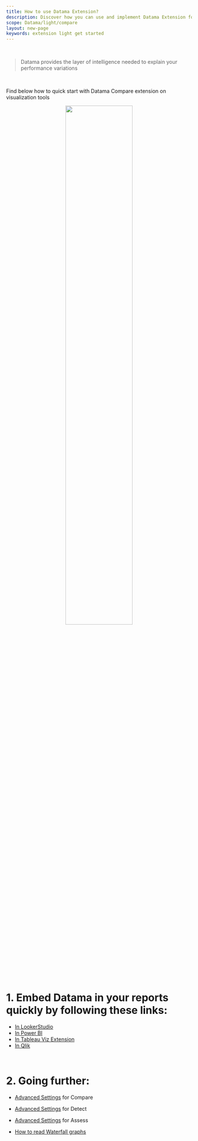 ```yaml
---
title: How to use Datama Extension?
description: Discover how you can use and implement Datama Extension for your use cases
scope: Datama/light/compare
layout: new-page
keywords: extension light get started
---
```


<br/>

> Datama provides the layer of intelligence needed to explain your performance variations

<br/>

Find below how to quick start with Datama Compare extension on visualization tools


<center> <img style="width:60%;" src="{{site.url}}/{{site.baseurl}}/extensions/datama-compare/assets/img/Extension_list.png"></center>




<br>

# 1. Embed Datama in your reports quickly by following these links:

- [In LookerStudio]({{site.url}}/{{site.baseurl}}/extensions/how-to-use/looker-studio.html)
- [In Power BI]({{site.url}}/{{site.baseurl}}/extensions/how-to-use/power_bi.html)
- [In Tableau Viz Extension]({{site.url}}/{{site.baseurl}}/extensions/how-to-use/tableau_viz.html)
 - [In Qlik]({{site.url}}/{{site.baseurl}}/extensions/how-to-use/qlik.html)

<br>

# 2. Going further:
<!--- [Use other(s) comparison]({{site.url}}/{{site.baseurl}}/extensions/datama-compare/settings/analysis/comparison.html)
- [Interface]({{site.url}}/{{site.baseurl}}/extensions/datama-compare/settings/structure.html) -->
- [Advanced Settings]({{site.url}}/{{site.baseurl}}/extensions/datama-compare/settings.html) for Compare
- [Advanced Settings]({{site.url}}/{{site.baseurl}}/extensions/datama-detect/settings.html) for Detect
- [Advanced Settings]({{site.url}}/{{site.baseurl}}/extensions/datama-assess/settings.html) for Assess

- [How to read Waterfall graphs]({{site.url}}/{{site.baseurl}}/core_app/new/tutorial/first_use.html)
